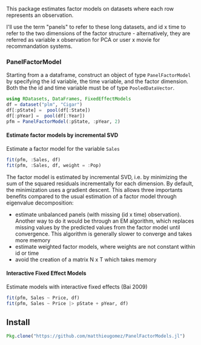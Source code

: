 
This package estimates factor models on datasets where each row represents an observation.

I'll use the term "panels" to refer to these long datasets, and id x time to refer to the two dimensions of the factor structure - alternatively, they are referred as variable x observation for PCA or user x movie for recommandation systems.

### PanelFactorModel
Starting from a a dataframe,  construct an object of type `PanelFactorModel` by specifying the id variable, the time variable, and the factor dimension. Both the the id and time variable must be of type `PooledDataVector`.

```julia
using RDatasets, DataFrames, FixedEffectModels
df = dataset("plm", "Cigar")
df[:pState] =  pool(df[:State])
df[:pYear] =  pool(df[:Year])
pfm = PanelFactorModel(:pState, :pYear, 2)
```

#### Estimate factor models by incremental SVD
Estimate a factor model for the variable `Sales`

```julia
fit(pfm, :Sales, df)
fit(pfm, :Sales, df, weight = :Pop)
```

The factor model is estimated by incremental SVD, i.e. by minimizing the sum of the squared residuals incrementally for each dimension. By default, the minimization uses a gradient descent. This allows three importants benefits compared to the usual estimation of a factor model through eigenvalue decomposition:
- estimate unbalanced panels (with missing (id x time) observation). Another way to do it would be through an EM algorithm, which replaces missing values by the predicted values from the factor model until convergence. This algorithm is generally slower to converge and takes more memory
- estimate weighted factor models, where weights are not constant within id or time
- avoid the creation of a matrix N x T which takes memory


#### Interactive Fixed Effect Models
Estimate models with interactive fixed effects (Bai 2009) 

```julia
fit(pfm, Sales ~ Price, df)
fit(pfm, Sales ~ Price |> pState + pYear, df)
```


## Install

```julia
Pkg.clone("https://github.com/matthieugomez/PanelFactorModels.jl")
```